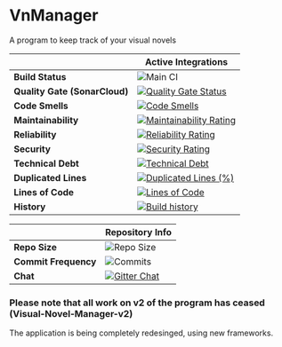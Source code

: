 # VnManager
A program to keep track of your visual novels

| | Active Integrations |
| --- | --- |
**Build Status** | ![Main CI](https://github.com/micah686/VnManager/workflows/Main%20CI/badge.svg)
**Quality Gate (SonarCloud)** | [![Quality Gate Status](https://sonarcloud.io/api/project_badges/measure?project=c0eb5fc2abd174c0ea9db268ae3de46dd621775d&metric=alert_status)](https://sonarcloud.io/dashboard?id=c0eb5fc2abd174c0ea9db268ae3de46dd621775d)
**Code Smells** | [![Code Smells](https://sonarcloud.io/api/project_badges/measure?project=c0eb5fc2abd174c0ea9db268ae3de46dd621775d&metric=code_smells)](https://sonarcloud.io/dashboard?id=c0eb5fc2abd174c0ea9db268ae3de46dd621775d)
**Maintainability** | [![Maintainability Rating](https://sonarcloud.io/api/project_badges/measure?project=c0eb5fc2abd174c0ea9db268ae3de46dd621775d&metric=sqale_rating)](https://sonarcloud.io/dashboard?id=c0eb5fc2abd174c0ea9db268ae3de46dd621775d)
**Reliability** | [![Reliability Rating](https://sonarcloud.io/api/project_badges/measure?project=c0eb5fc2abd174c0ea9db268ae3de46dd621775d&metric=reliability_rating)](https://sonarcloud.io/dashboard?id=c0eb5fc2abd174c0ea9db268ae3de46dd621775d)
**Security** | [![Security Rating](https://sonarcloud.io/api/project_badges/measure?project=c0eb5fc2abd174c0ea9db268ae3de46dd621775d&metric=security_rating)](https://sonarcloud.io/dashboard?id=c0eb5fc2abd174c0ea9db268ae3de46dd621775d)
**Technical Debt** | [![Technical Debt](https://sonarcloud.io/api/project_badges/measure?project=c0eb5fc2abd174c0ea9db268ae3de46dd621775d&metric=sqale_index)](https://sonarcloud.io/dashboard?id=c0eb5fc2abd174c0ea9db268ae3de46dd621775d)
**Duplicated Lines** | [![Duplicated Lines (%)](https://sonarcloud.io/api/project_badges/measure?project=c0eb5fc2abd174c0ea9db268ae3de46dd621775d&metric=duplicated_lines_density)](https://sonarcloud.io/dashboard?id=c0eb5fc2abd174c0ea9db268ae3de46dd621775d)
**Lines of Code** | [![Lines of Code](https://sonarcloud.io/api/project_badges/measure?project=c0eb5fc2abd174c0ea9db268ae3de46dd621775d&metric=ncloc)](https://sonarcloud.io/dashboard?id=c0eb5fc2abd174c0ea9db268ae3de46dd621775d)
**History** | [![Build history](https://buildstats.info/github/chart/micah686/VnManager?branch={master})](https://buildstats.info/github/chart/micah686/VnManager?branch={master})


| | Repository Info |
| --- | --- |
**Repo Size** | ![Repo Size](https://img.shields.io/github/repo-size/micah686/vnManager)
**Commit Frequency** | ![Commits](https://img.shields.io/github/commit-activity/w/micah686/VnManager)
**Chat** | [![Gitter Chat](https://badges.gitter.im/micah686/VnManager.svg)](https://gitter.im/micah686/VnManager) |




### Please note that all work on v2 of the program has ceased (Visual-Novel-Manager-v2) 

The application is being completely redesinged, using new frameworks.


